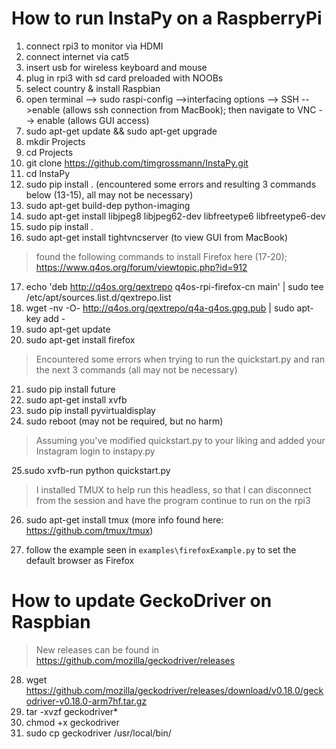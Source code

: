 # How to run InstaPy on a RaspberryPi

1. connect rpi3 to monitor via HDMI
1. connect internet via cat5
1. insert usb for wireless keyboard and mouse
1. plug in rpi3 with sd card preloaded with NOOBs
1. select country & install Raspbian
1. open terminal --> sudo raspi-config -->interfacing options --> SSH -->enable (allows ssh connection from MacBook); then navigate to VNC --> enable (allows GUI access)
1. sudo apt-get update && sudo apt-get upgrade
1. mkdir Projects
1. cd Projects
1. git clone https://github.com/timgrossmann/InstaPy.git
1. cd InstaPy
1. sudo pip install . (encountered some errors and resulting 3 commands below (13-15), all may not be necessary)
1. sudo apt-get build-dep python-imaging
1. sudo apt-get install libjpeg8 libjpeg62-dev libfreetype6 libfreetype6-dev
1. sudo pip install .
1. sudo apt-get install tightvncserver (to view GUI from MacBook)

> found the following commands to install Firefox here (17-20); https://www.q4os.org/forum/viewtopic.php?id=912

17. echo 'deb http://q4os.org/qextrepo q4os-rpi-firefox-cn main' | sudo tee /etc/apt/sources.list.d/qextrepo.list
18. wget -nv -O- http://q4os.org/qextrepo/q4a-q4os.gpg.pub | sudo apt-key add -
19. sudo apt-get update
20. sudo apt-get install firefox

> Encountered some errors when trying to run the quickstart.py and ran the next 3 commands (all may not be necessary)

21. sudo pip install future
22. sudo apt-get install xvfb
23. sudo pip install pyvirtualdisplay
24. sudo reboot (may not be required, but no harm)


> Assuming you've modified quickstart.py to your liking and added your Instagram login to instapy.py

25.sudo xvfb-run python quickstart.py
>I installed TMUX to help run this headless, so that I can disconnect from the session and have the program continue to run on the rpi3

26. sudo apt-get install tmux (more info found here: https://github.com/tmux/tmux)

27. follow the example seen in `examples\firefoxExample.py` to set the default browser as Firefox



# How to update GeckoDriver on Raspbian

> New releases can be found in https://github.com/mozilla/geckodriver/releases
28. wget https://github.com/mozilla/geckodriver/releases/download/v0.18.0/geckodriver-v0.18.0-arm7hf.tar.gz
29. tar -xvzf geckodriver*
30. chmod +x geckodriver
31. sudo cp geckodriver /usr/local/bin/
